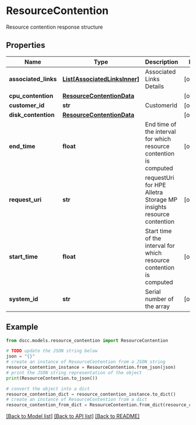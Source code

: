# ResourceContention

Resource contention response structure

## Properties

Name | Type | Description | Notes
------------ | ------------- | ------------- | -------------
**associated_links** | [**List[AssociatedLinksInner]**](AssociatedLinksInner.md) | Associated Links Details | [optional] 
**cpu_contention** | [**ResourceContentionData**](ResourceContentionData.md) |  | [optional] 
**customer_id** | **str** | CustomerId | [optional] 
**disk_contention** | [**ResourceContentionData**](ResourceContentionData.md) |  | [optional] 
**end_time** | **float** | End time of the interval for which resource contention is computed | [optional] 
**request_uri** | **str** | requestUri for HPE Alletra Storage MP insights resource contention | [optional] 
**start_time** | **float** | Start time of the interval for which resource contention is computed | [optional] 
**system_id** | **str** | Serial number of the array | [optional] 

## Example

```python
from dscc.models.resource_contention import ResourceContention

# TODO update the JSON string below
json = "{}"
# create an instance of ResourceContention from a JSON string
resource_contention_instance = ResourceContention.from_json(json)
# print the JSON string representation of the object
print(ResourceContention.to_json())

# convert the object into a dict
resource_contention_dict = resource_contention_instance.to_dict()
# create an instance of ResourceContention from a dict
resource_contention_from_dict = ResourceContention.from_dict(resource_contention_dict)
```
[[Back to Model list]](../README.md#documentation-for-models) [[Back to API list]](../README.md#documentation-for-api-endpoints) [[Back to README]](../README.md)


